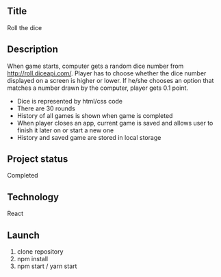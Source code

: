 ## Title
Roll the dice

## Description
When game starts, computer gets a random dice number from http://roll.diceapi.com/. Player has to choose whether the dice number displayed on a screen is higher or lower. If he/she chooses an option that matches a number drawn by the computer, player gets 0.1 point.

- Dice is represented by html/css code
- There are 30 rounds
- History of all games is shown when game is completed
- When player closes an app, current game is saved and allows user to finish it later on or start a new one
- History and saved game are stored in local storage

## Project status
Completed

## Technology
React

## Launch
1. clone repository
2. npm install
3. npm start / yarn start
